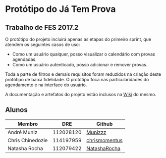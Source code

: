 # Protótipo do Já Tem Prova
## Trabalho de FES 2017.2

O protótipo do projeto incluirá apenas as etapas do primeiro sprint, que atendem os seguintes casos de uso:

- Como um usuário qualquer, posso visualizar o calendário com provas agendadas.
- Como um usuário autenticado, posso adicionar e remover provas.

Toda a parte de filtros e demais requisitos foram reduzidos na criação deste protótipo de baixa fidelidade. O protótipo foca nas particularidades do agendamento e na interface do usuário.

A documentação e artefatos do projeto estão inclusos na [Wiki](https://github.com/NatashaRocha/fes20172/wiki) do mesmo.

## Alunos
| Membro           | DRE       | Github                                            |
|------------------|-----------|---------------------------------------------------|
| André Muniz      | 112028120 | [Munizzz](https://github.com/Munizzz)             |
| Chris Chinedozie | 114197959 | [chrismomentus](https://github.com/chrismomentus) |
| Natasha Rocha    | 112079422 | [NatashaRocha](https://github.com/NatashaRocha)   |

